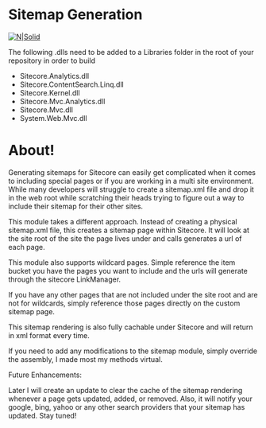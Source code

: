 # Sitemap Generation

[![N|Solid](https://marketplace.sitecore.net/img/modules/large/icon_administration.png)](https://marketplace.sitecore.net/Modules/S/Sitemap_Generation.aspx?sc_lang=en)

The following .dlls need to be added to a Libraries folder in the root of your repository in order to build

  - Sitecore.Analytics.dll
  - Sitecore.ContentSearch.Linq.dll
  - Sitecore.Kernel.dll
  - Sitecore.Mvc.Analytics.dll
  - Sitecore.Mvc.dll
  - System.Web.Mvc.dll

# About!

Generating sitemaps for Sitecore can easily get complicated when it comes to including special pages or if you are working in a multi site environment. While many developers will struggle to create a sitemap.xml file and drop it in the web root while scratching their heads trying to figure out a way to include their sitemap for their other sites. 

This module takes a different approach. Instead of creating a physical sitemap.xml file, this creates a sitemap page within Sitecore. It will look at the site root of the site the page lives under and calls generates a url of each page.

This module also supports wildcard pages. Simple reference the item bucket you have the pages you want to include and the urls will generate through the sitecore LinkManager.

If you have any other pages that are not included under the site root and are not for wildcards, simply reference those pages directly on the custom sitemap page.

This sitemap rendering is also fully cachable under Sitecore and will return in xml format every time.

If you need to add any modifications to the sitemap module, simply override the assembly, I made most my methods virtual. 

Future Enhancements:

Later I will create an update to clear the cache of the sitemap rendering whenever a page gets updated, added, or removed. Also, it will notify your google, bing, yahoo or any other search providers that your sitemap has updated. Stay tuned!
